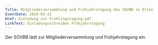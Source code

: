 ```yaml
---
Title: Mitgliederversammlung und Frühjahrstagung des SOVBB in Olten
EventDate: 2024-03-21
Href: Einladung zur Frühlingstagung.pdf
LinkText: Einladungsschreiben Frühjahrstagung
---
```

Der SOVBB lädt zur Mitgliederversammlung und Frühjahrstagung ein.